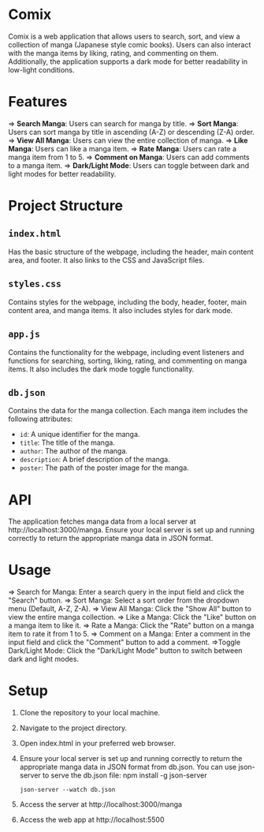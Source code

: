 # Comix

Comix is a web application that allows users to search, sort, and view a collection of manga (Japanese style comic books). Users can also interact with the manga items by liking, rating, and commenting on them. Additionally, the application supports a dark mode for better readability in low-light conditions.

# Features

=> **Search Manga**: Users can search for manga by title.
=> **Sort Manga**: Users can sort manga by title in ascending (A-Z) or descending (Z-A) order.
=> **View All Manga**: Users can view the entire collection of manga.
=> **Like Manga**: Users can like a manga item.
=> **Rate Manga**: Users can rate a manga item from 1 to 5.
=> **Comment on Manga**: Users can add comments to a manga item.
=> **Dark/Light Mode**: Users can toggle between dark and light modes for better readability.

# Project Structure

## `index.html`

Has the basic structure of the webpage, including the header, main content area, and footer. It also links to the CSS and JavaScript files.

## `styles.css`

Contains styles for the webpage, including the body, header, footer, main content area, and manga items. It also includes styles for dark mode.

## `app.js`

Contains the functionality for the webpage, including event listeners and functions for searching, sorting, liking, rating, and commenting on manga items. It also includes the dark mode toggle functionality.

## `db.json`

Contains the data for the manga collection. Each manga item includes the following attributes:

- `id`: A unique identifier for the manga.
- `title`: The title of the manga.
- `author`: The author of the manga.
- `description`: A brief description of the manga.
- `poster`: The path of the poster image for the manga.

# API

The application fetches manga data from a local server at http://localhost:3000/manga. Ensure your local server is set up and running correctly to return the appropriate manga data in JSON format.

# Usage

=> Search for Manga: Enter a search query in the input field and click the "Search" button.
=> Sort Manga: Select a sort order from the dropdown menu (Default, A-Z, Z-A).
=> View All Manga: Click the "Show All" button to view the entire manga collection.
=> Like a Manga: Click the "Like" button on a manga item to like it.
=> Rate a Manga: Click the "Rate" button on a manga item to rate it from 1 to 5.
=> Comment on a Manga: Enter a comment in the input field and click the "Comment" button to add a comment.
=>Toggle Dark/Light Mode: Click the "Dark/Light Mode" button to switch between dark and light modes.

# Setup

1.  Clone the repository to your local machine.

2.  Navigate to the project directory.

3.  Open index.html in your preferred web browser.

4.  Ensure your local server is set up and running correctly to return the appropriate manga data in JSON format from db.json. You can use json-server to serve the db.json file:
    npm install -g json-server

        json-server --watch db.json

5.  Access the server at http://localhost:3000/manga
6.  Access the web app at http://localhost:5500
